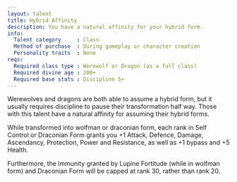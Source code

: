 ```yaml
---
layout: talent
title: Hybrid Affinity
description: You have a natural affinity for your hybrid form.
info:
  Talent category     : Class
  Method of purchase  : During gameplay or character creation
  Personality traits  : None
reqs:
  Required class type : Werewolf or Dragon (as a full class)
  Required divine age : 200+
  Required base stats : Discipline 5+
---
```


Werewolves and dragons are both able to assume a hybrid form, but it usually requires discipline to pause their transformation half way. Those with this talent have a natural affinity for assuming their hybrid forms.

While transformed into wolfman or draconian form, each rank in Self Control or Draconian Form grants you +1 Attack, Defence, Damage, Ascendancy, Protection, Power and Resistance, as well as +1 bypass and +5 Health.

Furthermore, the immunity granted by Lupine Fortitude (while in wolfman form) and Draconian Form will be capped at rank 30, rather than rank 20.
